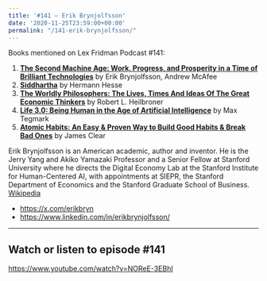```yaml
---
title: '#141 – Erik Brynjolfsson'
date: '2020-11-25T23:59:00+00:00'
permalink: "/141-erik-brynjolfsson/"
---
```


Books mentioned on Lex Fridman Podcast #141:

1. <b><a href="https://amzn.to/3EVwpBa" target="_blank" rel="sponsored noopener noreferrer">The Second Machine Age: Work, Progress, and Prosperity in a Time of Brilliant Technologies</a></b> by Erik Brynjolfsson, Andrew McAfee
2. <b><a href="https://amzn.to/3iH2sh6" target="_blank" rel="sponsored noopener noreferrer">Siddhartha</a></b> by Hermann Hesse
3. <b><a href="https://amzn.to/3P2MoSP" target="_blank" rel="sponsored noopener noreferrer">The Worldly Philosophers: The Lives, Times And Ideas Of The Great Economic Thinkers</a></b> by Robert L. Heilbroner
4. <b><a href="https://amzn.to/3VyHrU3" target="_blank" rel="sponsored noopener noreferrer">Life 3.0: Being Human in the Age of Artificial Intelligence</a></b> by Max Tegmark
5. <b><a href="https://amzn.to/3uq7alR" target="_blank" rel="sponsored noopener noreferrer">Atomic Habits: An Easy & Proven Way to Build Good Habits & Break Bad Ones</a></b> by James Clear

<!--more-->

Erik Brynjolfsson is an American academic, author and inventor. He is the Jerry Yang and Akiko Yamazaki Professor and a Senior Fellow at Stanford University where he directs the Digital Economy Lab at the Stanford Institute for Human-Centered AI, with appointments at SIEPR, the Stanford Department of Economics and the Stanford Graduate School of Business. <a href="https://en.wikipedia.org/wiki/Erik_Brynjolfsson" target="_blank">Wikipedia</a>

- <a href="https://x.com/erikbryn" target="_blank">https://x.com/erikbryn</a>
- <a href="https://www.linkedin.com/in/erikbrynjolfsson/" target="_blank">https://www.linkedin.com/in/erikbrynjolfsson/</a>

- - - - - -

## Watch or listen to episode #141

<https://www.youtube.com/watch?v=NOReE-3EBhI>